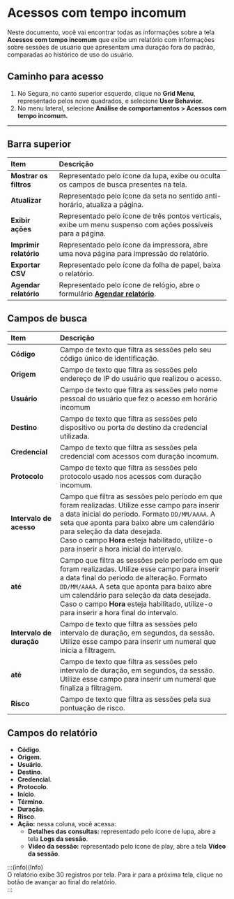 # Acessos com tempo incomum

Neste documento, você vai encontrar todas as informações sobre a tela **Acessos com tempo incomum** que exibe um relatório com informações sobre sessões de usuário que apresentam uma duração fora do padrão, comparadas ao histórico de uso do usuário.

## **Caminho para acesso**

1. No Segura, no canto superior esquerdo, clique no **Grid Menu**, representado pelos nove quadrados, e selecione **User Behavior.**  
2. No menu lateral, selecione **Análise de comportamentos > Acessos com tempo incomum.**
***
## **Barra superior**

| Item | Descrição |
| :---- | :---- |
| **Mostrar os filtros** | Representado pelo ícone da lupa, exibe ou oculta os campos de busca presentes na tela. |
| **Atualizar** | Representado pelo ícone da seta no sentido anti-horário, atualiza a página. |
| **Exibir ações** | Representado pelo ícone de três pontos verticais, exibe um menu suspenso com ações possíveis para a página. |
| **Imprimir relatório** | Representado pelo ícone da impressora, abre uma nova página para impressão do relatório. |
| **Exportar CSV** | Representado pelo ícone da folha de papel, baixa o relatório. |
| **Agendar relatório** | Representado pelo ícone de relógio, abre o formulário [**Agendar relatório**](/v4/docs/pt/general-information-how-to-issue-download-and-schedule-device-reports). |

## **Campos de busca**

| Item | Descrição |
| :---- | :---- |
| **Código** | Campo de texto que filtra as sessões pelo seu código único de identificação. |
| **Origem** | Campo de texto que filtra as sessões pelo endereço de IP do usuário que realizou o acesso. |
| **Usuário** | Campo de texto que filtra as sessões pelo nome pessoal do usuário que fez o acesso em horário incomum |
| **Destino** | Campo de texto que filtra as sessões pelo dispositivo ou porta de destino da credencial utilizada. |
| **Credencial** | Campo de texto que filtra as sessões pela credencial com acessos com duração incomum. |
| **Protocolo** | Campo de texto que filtra as sessões pelo protocolo usado nos acessos com duração incomum. |
| **Intervalo de acesso** | Campo que filtra as sessões pelo período em que foram realizadas. Utilize esse campo para inserir a data inicial do período. Formato `DD/MM/AAAA`. A seta que aponta para baixo abre um calendário para seleção da data desejada. <br>Caso o campo **Hora** esteja habilitado, utilize-o para inserir a hora inicial do intervalo. |
| **até** | Campo que filtra as sessões pelo período em que foram realizadas.  Utilize esse campo para inserir a data final do período de alteração. Formato `DD/MM/AAAA`. A seta que aponta para baixo abre um calendário para seleção da data desejada. <br>Caso o campo **Hora** esteja habilitado, utilize-o para inserir a hora final do intervalo. |
| **Intervalo de duração** | Campo de texto que filtra as sessões pelo intervalo de duração, em segundos, da sessão. Utilize esse campo para inserir um numeral que inicia a filtragem. |
| **até** | Campo de texto que filtra as sessões pelo intervalo de duração, em segundos, da sessão. Utilize esse campo para inserir um numeral que finaliza a filtragem.  |
| **Risco** | Campo de texto que filtra as sessões pela sua pontuação de risco. |

## **Campos do relatório**

* **Código**.  
* **Origem.**  
* **Usuário**.  
* **Destino**.  
* **Credencial**.  
* **Protocolo**.  
* **Início**.  
* **Término**.  
* **Duração**.  
* **Risco**.  
* **Ação:** nessa coluna, você acessa:  
  * **Detalhes das consultas:** representado pelo ícone de lupa, abre a tela **Logs da sessão**.
  * **Vídeo da sessão:** representado pelo ícone de play, abre a tela **Vídeo da sessão**.
    

:::(info)(Info)  
O relatório exibe 30 registros por tela. Para ir para a próxima tela, clique no botão de avançar ao final do relatório.  
:::